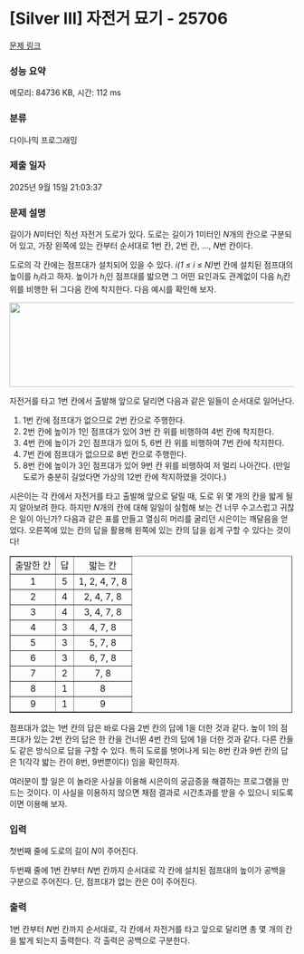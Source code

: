 # [Silver III] 자전거 묘기 - 25706 

[문제 링크](https://www.acmicpc.net/problem/25706) 

### 성능 요약

메모리: 84736 KB, 시간: 112 ms

### 분류

다이나믹 프로그래밍

### 제출 일자

2025년 9월 15일 21:03:37

### 문제 설명

<p>길이가 <em>N</em>미터인 직선 자전거 도로가 있다. 도로는 길이가 1미터인 <em>N</em>개의 칸으로 구분되어 있고, 가장 왼쪽에 있는 칸부터 순서대로 1번 칸, 2번 칸, …, <em>N</em>번 칸이다.</p>

<p>도로의 각 칸에는 점프대가 설치되어 있을 수 있다. <em>i(1 ≤ i ≤ N)</em>번 칸에 설치된 점프대의 높이를 <em>h<sub>i</sub></em>라고 하자. 높이가 <em>h<sub>i</sub></em>인 점프대를 밟으면 그 어떤 요인과도 관계없이 다음 <em>h<sub>i</sub></em>칸 위를 비행한 뒤 그다음 칸에 착지한다. 다음 예시를 확인해 보자.</p>

<p style="text-align: center;"><img alt="" src="https://upload.acmicpc.net/0dce84cd-42a2-47f2-9052-404dc651145a/-/preview/" style="height: 149px; width: 640px;"></p>

<p>자전거를 타고 1번 칸에서 출발해 앞으로 달리면 다음과 같은 일들이 순서대로 일어난다.</p>

<ol>
	<li>1번 칸에 점프대가 없으므로 2번 칸으로 주행한다.</li>
	<li>2번 칸에 높이가 1인 점프대가 있어 3번 칸 위를 비행하여 4번 칸에 착지한다.</li>
	<li>4번 칸에 높이가 2인 점프대가 있어 5, 6번 칸 위를 비행하여 7번 칸에 착지한다.</li>
	<li>7번 칸에 점프대가 없으므로 8번 칸으로 주행한다.</li>
	<li>8번 칸에 높이가 3인 점프대가 있어 9번 칸 위를 비행하여 저 멀리 나아간다. (만일 도로가 충분히 길었다면 가상의 12번 칸에 착지하였을 것이다.)</li>
</ol>

<p>시은이는 각 칸에서 자전거를 타고 출발해 앞으로 달릴 때, 도로 위 몇 개의 칸을 밟게 될지 알아보려 한다. 하지만 <em>N</em>개의 칸에 대해 일일이 실험해 보는 건 너무 수고스럽고 귀찮은 일이 아닌가? 다음과 같은 표를 만들고 열심히 머리를 굴리던 시은이는 깨달음을 얻었다. 오른쪽에 있는 칸의 답을 활용해 왼쪽에 있는 칸의 답을 쉽게 구할 수 있다는 것이다!</p>

<table align="center" border="1" cellpadding="1" cellspacing="1" class="table table-bordered" style="width: 500px;">
	<tbody>
		<tr>
			<td style="text-align: center;">출발한 칸</td>
			<td style="text-align: center;">답</td>
			<td style="text-align: center;">밟는 칸</td>
		</tr>
		<tr>
			<td style="text-align: center;">1</td>
			<td style="text-align: center;">5</td>
			<td style="text-align: center;">1, 2, 4, 7, 8</td>
		</tr>
		<tr>
			<td style="text-align: center;">2</td>
			<td style="text-align: center;">4</td>
			<td style="text-align: center;">2, 4, 7, 8</td>
		</tr>
		<tr>
			<td style="text-align: center;">3</td>
			<td style="text-align: center;">4</td>
			<td style="text-align: center;">3, 4, 7, 8</td>
		</tr>
		<tr>
			<td style="text-align: center;">4</td>
			<td style="text-align: center;">3</td>
			<td style="text-align: center;">4, 7, 8</td>
		</tr>
		<tr>
			<td style="text-align: center;">5</td>
			<td style="text-align: center;">3</td>
			<td style="text-align: center;">5, 7, 8</td>
		</tr>
		<tr>
			<td style="text-align: center;">6</td>
			<td style="text-align: center;">3</td>
			<td style="text-align: center;">6, 7, 8</td>
		</tr>
		<tr>
			<td style="text-align: center;">7</td>
			<td style="text-align: center;">2</td>
			<td style="text-align: center;">7, 8</td>
		</tr>
		<tr>
			<td style="text-align: center;">8</td>
			<td style="text-align: center;">1</td>
			<td style="text-align: center;">8</td>
		</tr>
		<tr>
			<td style="text-align: center;">9</td>
			<td style="text-align: center;">1</td>
			<td style="text-align: center;">9</td>
		</tr>
	</tbody>
</table>

<p>점프대가 없는 1번 칸의 답은 바로 다음 2번 칸의 답에 1을 더한 것과 같다. 높이 1의 점프대가 있는 2번 칸의 답은 한 칸을 건너뛴 4번 칸의 답에 1을 더한 것과 같다. 다른 칸들도 같은 방식으로 답을 구할 수 있다. 특히 도로를 벗어나게 되는 8번 칸과 9번 칸의 답은 1(각각 밟는 칸이 8번, 9번뿐이다) 임을 확인하자.</p>

<p>여러분이 할 일은 이 놀라운 사실을 이용해 시은이의 궁금증을 해결하는 프로그램을 만드는 것이다. 이 사실을 이용하지 않으면 채점 결과로 시간초과를 받을 수 있으니 되도록이면 이용해 보자.</p>

### 입력 

 <p>첫번째 줄에 도로의 길이 <em>N</em>이 주어진다.</p>

<p>두번째 줄에 1번 칸부터 <em>N</em>번 칸까지 순서대로 각 칸에 설치된 점프대의 높이가 공백을 구분으로 주어진다. 단, 점프대가 없는 칸은 0이 주어진다.</p>

### 출력 

 <p>1번 칸부터 <em>N</em>번 칸까지 순서대로, 각 칸에서 자전거를 타고 앞으로 달리면 총 몇 개의 칸을 밟게 되는지 출력한다. 각 출력은 공백으로 구분한다.</p>

